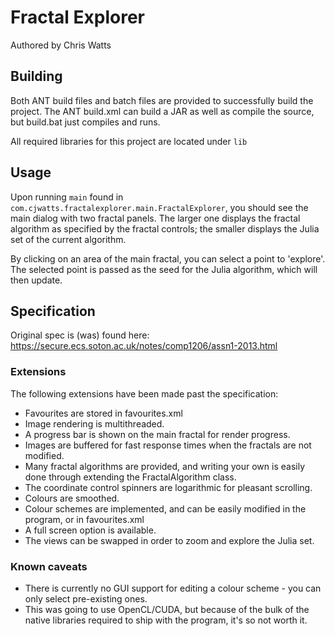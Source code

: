 # Fractal Explorer
Authored by Chris Watts

## Building
Both ANT build files and batch files are provided to successfully build the project.
The ANT build.xml can build a JAR as well as compile the source, but build.bat just compiles and runs.

All required libraries for this project are located under `lib`

## Usage
Upon running `main` found in `com.cjwatts.fractalexplorer.main.FractalExplorer`, you should see the main dialog with two fractal panels.
The larger one displays the fractal algorithm as specified by the fractal controls; the smaller displays the Julia set of the current algorithm.

By clicking on an area of the main fractal, you can select a point to 'explore'. The selected point is passed as the seed for the Julia algorithm, which will then update.

## Specification
Original spec is (was) found here: https://secure.ecs.soton.ac.uk/notes/comp1206/assn1-2013.html

### Extensions
The following extensions have been made past the specification:

  * Favourites are stored in favourites.xml
  * Image rendering is multithreaded.
  * A progress bar is shown on the main fractal for render progress.
  * Images are buffered for fast response times when the fractals are not modified.
  * Many fractal algorithms are provided, and writing your own is easily done through extending the FractalAlgorithm class.
  * The coordinate control spinners are logarithmic for pleasant scrolling.
  * Colours are smoothed.
  * Colour schemes are implemented, and can be easily modified in the program, or in favourites.xml
  * A full screen option is available.
  * The views can be swapped in order to zoom and explore the Julia set.
  
### Known caveats

  * There is currently no GUI support for editing a colour scheme - you can only select pre-existing ones.
  * This was going to use OpenCL/CUDA, but because of the bulk of the native libraries required to ship with the program, it's so not worth it.